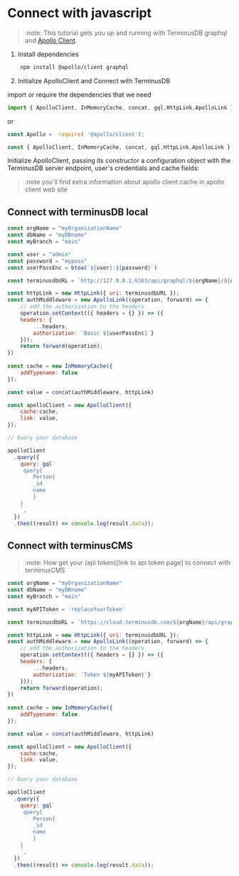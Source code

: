 # Connect with javascript

> :note:
> This tutorial gets you up and running with TerminusDB graphql and [Apollo Client](https://www.apollographql.com/docs/react/get-started/).

1. Install dependencies 

```bash 
    npm install @apollo/client graphql
```

2. Initialize ApolloClient and Connect with TerminusDB

import or require the dependencies that we need 

```js
import { ApolloClient, InMemoryCache, concat, gql,HttpLink,ApolloLink } from '@apollo/client';

```

or 

```js
const Apollo =  require( '@apollo/client');

const { ApolloClient, InMemoryCache, concat, gql,HttpLink,ApolloLink } = Apollo

```

Initialize ApolloClient, passing its constructor a configuration object with the TerminusDB server endpoint, user's credentials
and cache fields:
> :note 
> you'll find extra information about apollo client cache in apollo client web site

## Connect with terminusDB local

```js
const orgName = "myOrganizationName"
const dbName = "myDBname"
const myBranch = "main"

const user = "admin"
const password = "mypass"
const userPassEnc = btoa(`${user}:${password}`)

const terminusdbURL = `http://127.0.0.1:6363/api/graphql/${orgName}/${dbName}/local/branch/${myBranch}/`

const httpLink = new HttpLink({ uri: terminusdbURL });
const authMiddleware = new ApolloLink((operation, forward) => {
    // add the authorization to the headers
    operation.setContext(({ headers = {} }) => ({
    headers: {
        ...headers,
        authorization: `Basic ${userPassEnc}`}
    }));
    return forward(operation);
})
    
const cache = new InMemoryCache({
    addTypename: false
});

const value = concat(authMiddleware, httpLink)

const apolloClient = new ApolloClient({
    cache:cache,
    link: value,       
});

// Query your database

apolloClient
  .query({
    query: gql`
     query{
        Person{
        _id
        name
        }
    }
    `,
  })
  .then((result) => console.log(result.data));
```

## Connect with terminusCMS 
> :note:
> How get your (api token)[link to api token page] to connect with terminusCMS

```js
const orgName = "myOrganizationName"
const dbName = "myDBname"
const myBranch = "main"

const myAPIToken = 'replaceYourToken'

const terminusdbURL = `https://cloud.terminusdb.com/${orgName}/api/graphql/${orgName}/${dbName}/local/branch/${myBranch}/`

const httpLink = new HttpLink({ uri: terminusdbURL });
const authMiddleware = new ApolloLink((operation, forward) => {
    // add the authorization to the headers
    operation.setContext(({ headers = {} }) => ({
    headers: {
        ...headers,
        authorization: `Token ${myAPIToken}`}
    }));
    return forward(operation);
})
    
const cache = new InMemoryCache({
    addTypename: false
});

const value = concat(authMiddleware, httpLink)

const apolloClient = new ApolloClient({
    cache:cache,
    link: value,       
});

// Query your database

apolloClient
  .query({
    query: gql`
     query{
        Person{
        _id
        name
        }
    }
    `,
  })
  .then((result) => console.log(result.data));



